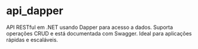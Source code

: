 # api_dapper
API RESTful em .NET usando Dapper para acesso a dados. Suporta operações CRUD e está documentada com Swagger. Ideal para aplicações rápidas e escaláveis.
